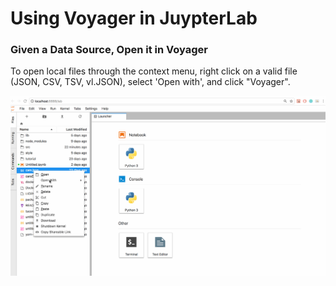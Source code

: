 # Using Voyager in JuypterLab

### **Given a Data Source, Open it in Voyager**

To open local files through the context menu, right click on a valid file  \(JSON, CSV, TSV, vl.JSON\), select 'Open with', and click "Voyager".

![](.gitbook/assets/openingvoyager.gif)



#### 


